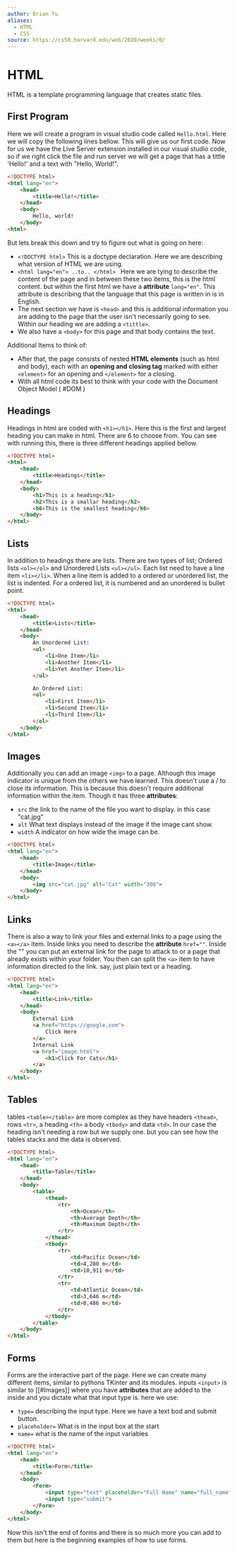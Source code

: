 ```yaml
---
author: Brian Yu
aliases:
  - HTML
  - CSS
source: https://cs50.harvard.edu/web/2020/weeks/0/
---
```

# HTML
HTML is a template programming language that creates static files. 
## First Program
Here we will create a program in visual studio code called `Hello.html`. Here we will copy the following lines bellow. This will give us our first code. Now for us we have the Live Server extension installed in our visual studio code, so if we right click the file and run server we will get a page that has a tittle 'Hello!' and a text with "Hello, World!".

```html
<!DOCTYPE html>
<html lang="en">
    <head>
        <title>Hello!</title>
    </head>
    <body>
        Hello, world!
    </body>
<html>
```

But lets break this down and try to figure out what is going on here:
- `<!DOCTYPE html>` This is a doctype declaration. Here we are describing what version of HTML we are using. 
- `<html lang="en"> ..to.. </html> ` Here we are tying to describe the content of the page and in between these two items, this is the html content. but within the first html we have a **attribute** `lang="en"`. This attribute is describing that the language that this page is written in is in English. 
- The next section we have is `<head>` and this is additional information you are adding to the page that the user isn't necessarily going to see. Within our heading we are adding a `<tittle>`.
- We also have a `<body>` for this page and that body contains the text. 

Additional Items to think of:
- After that, the page consists of nested **HTML elements** (such as html and body), each with an **opening and closing tag** marked with either `<element>` for an opening and `</element>` for a closing.
- With all html code its best to think with your code with the Document Object Model ( #DOM )

## Headings
Headings in html are coded with `<h1></h1>`. Here this is the first and largest heading you can make in html. There are 6 to choose from. You can see with running this, there is three different headings applied bellow.

```html
<!DOCTYPE html>
<html>
    <head>
        <title>Headings</title>
    </head>
    <body>
        <h1>This is a heading</h1>
        <h2>This is a smallar heading</h2>
        <h6>This is the smallest heading</h6>
    </body>
</html>
```

## Lists
In addition to headings there are lists. There are two types of list; Ordered lists `<ol></ol>` and Unordered Lists `<ul></ul>`. Each list need to have a line item `<li></li>`. When a line item is added to a ordered or unordered list, the list is indented. For a ordered list, it is numbered and an unordered is bullet point.
```html
<!DOCTYPE html>
<html>
    <head>
        <title>Lists</title>
    </head>
    <body>
        An Unordered List:
        <ul>
            <li>One Item</li>
            <li>Another Item</li>
            <li>Yet Another Item</li>            
        </ul>

        An Ordered List:
        <ol>
            <li>First Item</li>
            <li>Second Item</li>            
            <li>Third Item</li>                
        </ol>
    </body>
</html>
```

## Images
Additionally you can add an image `<img>` to a page. Although this image indicator is unique from the others we have learned. This doesn't use a / to close its information. This is because this doesn't require additional information within the item. Though it has three **attributes**: 
- `src` the link to the name of the file you want to display. in this case "cat.jpg"
- `alt` What text displays instead of the image if the image cant show.
- `width` A indicator on how wide the image can be.

```html
<!DOCTYPE html>
<html lang="en">
    <head>
        <title>Image</title>
    </head>
    <body>
        <img src="cat.jpg" alt="Cat" width="300">
    </body>
</html>
```

## Links
There is also a way to link your files and external links to a page using the `<a></a>` item. Inside links you need to describe the **attribute** `href=""`. Inside the "" you can put an external link for the page to attack to or a page that already exists within your folder. You then can split the `<a>` item to have information directed to the link. say, just plain text or a heading.

```html
<!DOCTYPE html>
<html lang="en">
    <head>
        <title>Link</title>
    </head>
    <body>
        External Link
        <a href="https://google.com">
            Click Here
        </a>
        Internal Link
        <a href="image.html">
            <h1>Click For Cats</h1>
        </a>
    </body>
</html>
```

## Tables
tables `<table></table>` are more complex as they have headers `<thead>`, rows `<tr>`, a heading `<th>` a body `<tbody>` and data `<td>`. In our case the heading isn't needing a row but we supply one. but you can see how the tables stacks and the data is observed.

```html
<!DOCTYPE html>
<html lang="en">
    <head>
        <title>Table</title>
    </head>
    <body>
        <table>
            <thead>
                <tr>
                    <th>Ocean</th>
                    <th>Average Depth</th>
                    <th>Maximum Depth</th>
                </tr>
            </thead>
            <tbody>
                <tr>
                    <td>Pacific Ocean</td>
                    <td>4,280 m</td>
                    <td>10,911 m</td>
                </tr>
                <tr>
                    <td>Atlantic Ocean</td>
                    <td>3,646 m</td>
                    <td>8,486 m</td>
                </tr>
            </tbody>
        </table>
    </body>
</html>
```

## Forms
Forms are the interactive part of the page. Here we can create many different items, similar to pythons TKinter and its modules. inputs `<input>` is similar to [[#Images]] where you have **attributes** that are added to the inside and you dictate what that input type is. here we use:
- `type=` describing the input type. Here we have a text bod and submit button.
- `placeholder=` What is in the input box at the start
- `name=` what is the name of the input variables

```html
<!DOCTYPE html>
<html lang="en">
    <head>
        <title>Form</title>
    </head>
    <body>
        <Form>
            <input type="text" placeholder="Full Name" name="full_name">
            <input type="submit">
        </Form>
    </body>
</html>
```

Now this isn't the end of forms and there is so much more you can add to them but here is the beginning examples of how to use forms. 


